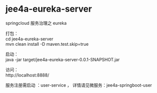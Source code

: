 # jee4a-eureka-server

springcloud 服务治理之 eureka<br>


打包：<br>
cd jee4a-eureka-server<br>
mvn clean install -D maven.test.skip=true<br>

启动：<br>
java -jar target/jee4a-eureka-server-0.0.1-SNAPSHOT.jar<br>

访问：<br>
http://localhost:8888/<br>


服务注册需启动 ：user-service   ， 详情请见微服务：jee4a-springboot-user